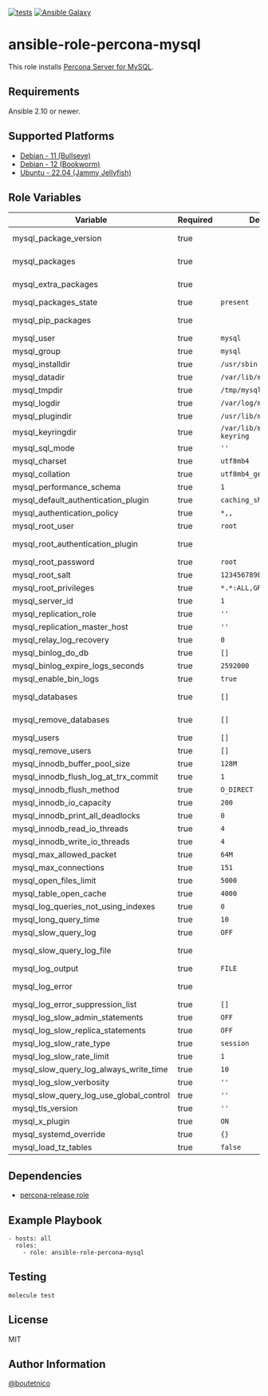 [![tests](https://github.com/boutetnico/ansible-role-percona-mysql/workflows/Test%20ansible%20role/badge.svg)](https://github.com/boutetnico/ansible-role-percona-mysql/actions?query=workflow%3A%22Test+ansible+role%22)
[![Ansible Galaxy](https://img.shields.io/badge/galaxy-boutetnico.percona_mysql-blue.svg)](https://galaxy.ansible.com/boutetnico/percona_mysql)

ansible-role-percona-mysql
==========================

This role installs [Percona Server for MySQL](https://www.percona.com/mysql/software/percona-server-for-mysql).

Requirements
------------

Ansible 2.10 or newer.

Supported Platforms
-------------------

- [Debian - 11 (Bullseye)](https://wiki.debian.org/DebianBullseye)
- [Debian - 12 (Bookworm)](https://wiki.debian.org/DebianBookworm)
- [Ubuntu - 22.04 (Jammy Jellyfish)](http://releases.ubuntu.com/22.04/)

Role Variables
--------------

| Variable                                | Required | Default                  | Choices   | Comments                              |
|-----------------------------------------|----------|--------------------------|-----------|---------------------------------------|
| mysql_package_version                   | true     |                          | string    | See `defaults/main.yml`.              |
| mysql_packages                          | true     |                          | list      | See `defaults/main.yml`.              |
| mysql_extra_packages                    | true     |                          | list      | See `defaults/main.yml`.              |
| mysql_packages_state                    | true     | `present`                | string    |                                       |
| mysql_pip_packages                      | true     |                          | list      | See `defaults/main.yml`.              |
| mysql_user                              | true     | `mysql`                  | string    |                                       |
| mysql_group                             | true     | `mysql`                  | string    |                                       |
| mysql_installdir                        | true     | `/usr/sbin`              | string    |                                       |
| mysql_datadir                           | true     | `/var/lib/mysql`         | string    |                                       |
| mysql_tmpdir                            | true     | `/tmp/mysql`             | string    |                                       |
| mysql_logdir                            | true     | `/var/log/mysql`         | string    |                                       |
| mysql_plugindir                         | true     | `/usr/lib/mysql/plugin`  | string    |                                       |
| mysql_keyringdir                        | true     | `/var/lib/mysql-keyring` | string    |                                       |
| mysql_sql_mode                          | true     | `''`                     | string    |                                       |
| mysql_charset                           | true     | `utf8mb4`                | string    |                                       |
| mysql_collation                         | true     | `utf8mb4_general_ci`     | string    |                                       |
| mysql_performance_schema                | true     | `1`                      | int       |                                       |
| mysql_default_authentication_plugin     | true     | `caching_sha2_password`  | string    |                                       |
| mysql_authentication_policy             | true     | `*,,`                    | string    |                                       |
| mysql_root_user                         | true     | `root`                   | string    |                                       |
| mysql_root_authentication_plugin        | true     |                          | string    | See `defaults/main.yml`.              |
| mysql_root_password                     | true     | `root`                   | string    |                                       |
| mysql_root_salt                         | true     | `1234567890abcdefghij`   | string    |                                       |
| mysql_root_privileges                   | true     | `*.*:ALL,GRANT`          | string    |                                       |
| mysql_server_id                         | true     | `1`                      | int       |                                       |
| mysql_replication_role                  | true     | `''`                     | string    | `master`, `slave` or `''`             |
| mysql_replication_master_host           | true     | `''`                     | string    |                                       |
| mysql_relay_log_recovery                | true     | `0`                      | int       |                                       |
| mysql_binlog_do_db                      | true     | `[]`                     | list      |                                       |
| mysql_binlog_expire_logs_seconds        | true     | `2592000`                | int       | Default to 30 days.                   |
| mysql_enable_bin_logs                   | true     | `true`                   | boolean   |                                       |
| mysql_databases                         | true     | `[]`                     | list      | Databases to create.                  |
| mysql_remove_databases                  | true     | `[]`                     | list      | Databases to remove.                  |
| mysql_users                             | true     | `[]`                     | list      | Users to create.                      |
| mysql_remove_users                      | true     | `[]`                     | list      | Users to remove.                      |
| mysql_innodb_buffer_pool_size           | true     | `128M`                   | string    |                                       |
| mysql_innodb_flush_log_at_trx_commit    | true     | `1`                      | int       |                                       |
| mysql_innodb_flush_method               | true     | `O_DIRECT`               | string    |                                       |
| mysql_innodb_io_capacity                | true     | `200`                    | int       |                                       |
| mysql_innodb_print_all_deadlocks        | true     | `0`                      | int       |                                       |
| mysql_innodb_read_io_threads            | true     | `4`                      | int       |                                       |
| mysql_innodb_write_io_threads           | true     | `4`                      | int       |                                       |
| mysql_max_allowed_packet                | true     | `64M`                    | string    |                                       |
| mysql_max_connections                   | true     | `151`                    | int       |                                       |
| mysql_open_files_limit                  | true     | `5000`                   | int       |                                       |
| mysql_table_open_cache                  | true     | `4000`                   | int       |                                       |
| mysql_log_queries_not_using_indexes     | true     | `0`                      | int       |                                       |
| mysql_long_query_time                   | true     | `10`                     | int       |                                       |
| mysql_slow_query_log                    | true     | `OFF`                    | string    |                                       |
| mysql_slow_query_log_file               | true     |                          | string    | See `defaults/main.yml`.              |
| mysql_log_output                        | true     | `FILE`                   | string    |                                       |
| mysql_log_error                         | true     |                          | string    | See `defaults/main.yml`.              |
| mysql_log_error_suppression_list        | true     | `[]`                     | list      |                                       |
| mysql_log_slow_admin_statements         | true     | `OFF`                    | string    |                                       |
| mysql_log_slow_replica_statements       | true     | `OFF`                    | string    |                                       |
| mysql_log_slow_rate_type                | true     | `session`                | string    |                                       |
| mysql_log_slow_rate_limit               | true     | `1`                      | int       |                                       |
| mysql_slow_query_log_always_write_time  | true     | `10`                     | int       |                                       |
| mysql_log_slow_verbosity                | true     | `''`                     | string    |                                       |
| mysql_slow_query_log_use_global_control | true     | `''`                     | string    |                                       |
| mysql_tls_version                       | true     | `''`                     | string    |                                       |
| mysql_x_plugin                          | true     | `ON`                     | string    |                                       |
| mysql_systemd_override                  | true     | `{}`                     | dict      |                                       |
| mysql_load_tz_tables                    | true     | `false`                  | boolean   |                                       |

Dependencies
------------

- [percona-release role](https://github.com/boutetnico/ansible-role-percona-release/)

Example Playbook
----------------

    - hosts: all
      roles:
        - role: ansible-role-percona-mysql

Testing
-------

    molecule test

License
-------

MIT

Author Information
------------------

[@boutetnico](https://github.com/boutetnico)

